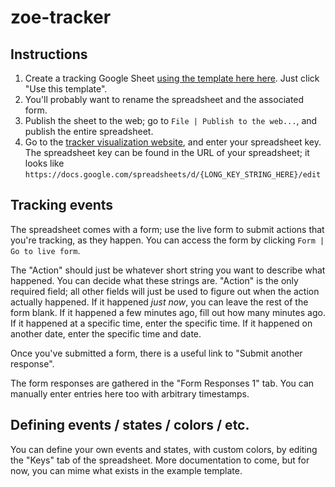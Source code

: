 zoe-tracker
===========

Instructions
------------
1. Create a tracking Google Sheet [using the template here here](https://drive.google.com/previewtemplate?id=14JHPhi8x2Sna8vBT4zYnEC-EATy7tDW8lKSORkMw5zU&mode=public).  Just click "Use this template".
2. You'll probably want to rename the spreadsheet and the associated form.
3. Publish the sheet to the web; go to `File | Publish to the web...`, and publish the entire spreadsheet.
4. Go to the [tracker visualization website](https://chungwu.github.io/zoe-tracker/), and enter your spreadsheet key.  The spreadsheet key can be found in the URL of your spreadsheet; it looks like `https://docs.google.com/spreadsheets/d/{LONG_KEY_STRING_HERE}/edit`

Tracking events
---------------
The spreadsheet comes with a form; use the live form to submit actions that you're tracking, as they happen.  You can access the form by clicking `Form | Go to live form`.

The "Action" should just be whatever short string you want to describe what happened.  You can decide what these strings are.  "Action" is the only required field; all other fields will just be used to figure out when the action actually happened.  If it happened _just now_, you can leave the rest of the form blank.  If it happened a few minutes ago, fill out how many minutes ago.  If it happened at a specific time, enter the specific time.  If it happened on another date, enter the specific time and date.

Once you've submitted a form, there is a useful link to "Submit another response".

The form responses are gathered in the "Form Responses 1" tab.  You can manually enter entries here too with arbitrary timestamps.  

Defining events / states / colors / etc.
----------------------------------------
You can define your own events and states, with custom colors, by editing the "Keys" tab of the spreadsheet.  More documentation to come, but for now, you can mime what exists in the example template.
